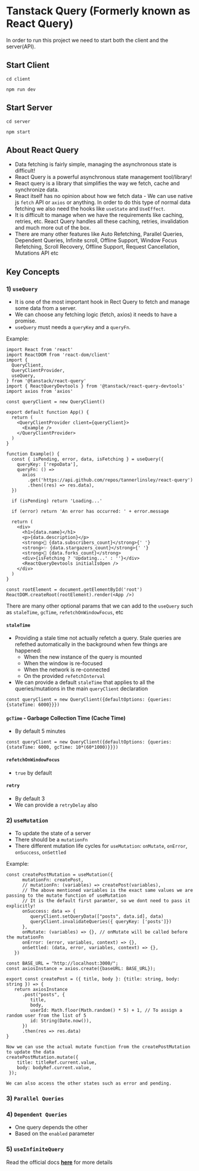 # Tanstack Query (Formerly known as React Query)

In order to run this project we need to start both the client and the server(API).

## Start Client
```cd client```

```npm run dev```

## Start Server
```cd server```

```npm start```

## About React Query
- Data fetching is fairly simple, managing the asynchronous state is difficult!
- React Query is a powerful asynchronous state management tool/library!
- React query is a library that simplifies the way we fetch, cache and synchronize data.
- React itself has no opinion about how we fetch data - We can use native js ```fetch``` API or ```axios``` or anything. In order to do this type of normal data fetching we also need the hooks like ```useState``` and ```UseEffect```.
- It is difficult to manage when we have the requirements like caching, retries, etc. React Query handles all these caching, retries, invalidation and much more out of the box. 
- There are many other features like Auto Refetching, Parallel Queries, Dependent Queries, Infinite scroll, Offline Support, Window Focus Refetching, Scroll Recovery, Offline Support, Request Cancellation, Mutations API etc

## Key Concepts 
### 1) ```useQuery```
- It is one of the most important hook in Rect Query to fetch and manage some data from a server.
- We can choose any fetching logic (fetch, axios) it needs to have a promise.
- ```useQuery``` must needs a ```queryKey``` and a ```queryFn```.

Example:
```
import React from 'react'
import ReactDOM from 'react-dom/client'
import {
  QueryClient,
  QueryClientProvider,
  useQuery,
} from '@tanstack/react-query'
import { ReactQueryDevtools } from '@tanstack/react-query-devtools'
import axios from 'axios'

const queryClient = new QueryClient()

export default function App() {
  return (
    <QueryClientProvider client={queryClient}>
      <Example />
    </QueryClientProvider>
  )
}

function Example() {
  const { isPending, error, data, isFetching } = useQuery({
    queryKey: ['repoData'],
    queryFn: () =>
      axios
        .get('https://api.github.com/repos/tannerlinsley/react-query')
        .then((res) => res.data),
  })

  if (isPending) return 'Loading...'

  if (error) return 'An error has occurred: ' + error.message

  return (
    <div>
      <h1>{data.name}</h1>
      <p>{data.description}</p>
      <strong>👀 {data.subscribers_count}</strong>{' '}
      <strong>✨ {data.stargazers_count}</strong>{' '}
      <strong>🍴 {data.forks_count}</strong>
      <div>{isFetching ? 'Updating...' : ''}</div>
      <ReactQueryDevtools initialIsOpen />
    </div>
  )
}

const rootElement = document.getElementById('root')
ReactDOM.createRoot(rootElement).render(<App />)
```

 There are many other optional params that we can add to the ```useQuery``` such as ```staleTime```, ```gcTime```, ```refetchOnWindowFocus```, etc
 #### ```staleTime```
- Providing a stale time not actually refetch a query. Stale queries are refethed automatically in the background when few things are happened:
    - When the new instance of the query is mounted
    - When the window is re-focused
    - When the network is re-connected
    - On the provided ```refetchInterval```
- We can provide a default ```staleTime``` that applies to all the queries/mutations in the main ```queryClient``` declaration
  
```const queryClient = new QueryClient({defaultOptions: {queries: {stateTime: 6000}}})```

#### ```gcTime``` - Garbage Collection Time (Cache Time)
- By default 5 minutes
  
```const queryClient = new QueryClient({defaultOptions: {queries: {stateTime: 6000, gcTime: 10*(60*1000)}}})```

#### ```refetchOnWindowFocus```
- ```true``` by default

#### ```retry```
- By default 3
- We can provide a ```retryDelay``` also


### 2) ```useMutation```
- To update the state of a server
- There should be a ```mutationFn```
- There different mutation life cycles for ```useMutation```: ```onMutate```, ```onError```, ```onSuccess```, ```onSettled```

Example:
```
const createPostMutation = useMutation({
      mutationFn: createPost,
      // mutationFn: (variables) => createPost(variables),
      // The above mentioned variables is the exact same values we are passing to the mutate function of useMutation
      // It is the default first paramter, so we dont need to pass it explicitly!
      onSuccess: data => {
         queryClient.setQueryData(["posts", data.id], data)
         queryClient.invalidateQueries({ queryKey: ['posts']})
      },
      onMutate: (variables) => {}, // onMutate will be called before the mutationFn
      onError: (error, variables, context) => {},
      onSettled: (data, error, variables, context) => {},
   })

const BASE_URL = "http://localhost:3000/";
const axiosInstance = axios.create({baseURL: BASE_URL});

export const createPost = ({ title, body }: {title: string, body: string }) => {
   return axiosInstance
      .post("posts", {
         title,
         body,
         userId: Math.floor(Math.random() * 5) + 1, // To assign a random user from the list of 5
         id: String(Date.now()),
      })
      .then(res => res.data)
}

Now we can use the actual mutate function from the createPostMutation to update the data
createPostMutation.mutate({
    title: titleRef.current.value,
    body: bodyRef.current.value,
 });

We can also access the other states such as error and pending.
```


### 3) ```Parallel Queries```

### 4) ```Dependent Queries```
- One query depends the other
- Based on the ```enabled``` parameter

### 5) ```useInfiniteQuery```


Read the official docs <a href="https://tanstack.com/query/latest/docs/framework/react/overview" target="_blank"><b>here</b></a> for more details

<!-- <h3>:fire:<a href="https://srk-weatherapp.netlify.app/" target="_blank"><b>Live Demo</b></a>:fire:</h3> -->
